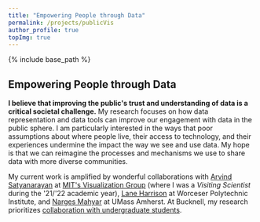 ```yaml
---
title: "Empowering People through Data"
permalink: /projects/publicVis
author_profile: true
topImg: true
---
```


<link rel="stylesheet" href="{{ base_path }}/assets/css/pubstyle.css">
{% include base_path %}
<script src="{{ base_path }}/assets/js/visSettings.js"></script>
<script src="{{ base_path }}/assets/js/listpubs.js"></script>

## Empowering People through Data


**I believe that improving the public's trust and understanding of data is a critical societal challenge.** My research focuses on how data representation and data tools can improve our engagement with data in the public sphere. I am particularly interested in the ways that poor assumptions about where people live, their access to technology, and their experiences undermine the impact the way we see and use data. My hope is that we can reimagine the processes and mechanisms we use to share data with more diverse communities. 

My current work is amplified by wonderful collaborations with [Arvind Satyanarayan](https://arvindsatya.com/) at [MIT's Visualization Group](http://vis.csail.mit.edu/) (where I was a _Visiting Scientist_ during the '21/'22 academic year), [Lane Harrison](https://web.cs.wpi.edu/~ltharrison/) at Worceser Polytechnic Institute, and [Narges Mahyar](https://groups.cs.umass.edu/nmahyar) at UMass Amherst. At Bucknell, my research prioritizes [collaboration with undergraduate students](/undergrad/).

<div id="highlights"></div> 

<div id="publications"></div> 





